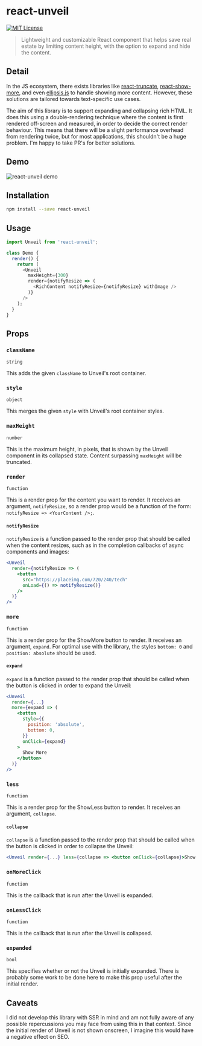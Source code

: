 # react-unveil

[![MIT License](https://img.shields.io/badge/license-mit-brightgreen.svg)](LICENSE)

> Lightweight and customizable React component that helps save real estate by limiting content height, with the option to expand and hide the content.

## Detail

In the JS ecosystem, there exists libraries like [react-truncate](https://github.com/One-com/react-truncate), [react-show-more](https://github.com/tedconf/react-show-more), and even [ellipsis.js](https://github.com/glinford/ellipsis.js) to handle showing more content. However, these solutions are tailored towards text-specific use cases.

The aim of this library is to support expanding and collapsing rich HTML. It does this using a double-rendering technique where the content is first rendered off-screen and measured, in order to decide the correct render behaviour. This means that there will be a slight performance overhead from rendering twice, but for most applications, this shouldn't be a huge problem. I'm happy to take PR's for better solutions.

## Demo

![react-unveil demo](https://github.com/clemmy/react-unveil/raw/master/unveil.gif)

## Installation

```sh
npm install --save react-unveil
```

## Usage

```js
import Unveil from 'react-unveil';

class Demo {
  render() {
    return (
      <Unveil
        maxHeight={300}
        render={notifyResize => (
          <RichContent notifyResize={notifyResize} withImage />
        )}
      />
    );
  }
}
```

## Props

### `className`

`string`

This adds the given `className` to Unveil's root container.

### `style`

`object`

This merges the given `style` with Unveil's root container styles.

### `maxHeight`

`number`

This is the maximum height, in pixels, that is shown by the Unveil component in its collapsed state. Content surpassing `maxHeight` will be truncated.

### `render`

`function`

This is a render prop for the content you want to render. It receives an argument, `notifyResize`, so a render prop would be a function of the form: `notifyResize => <YourContent />;`.

#### `notifyResize`

`notifyResize` is a function passed to the render prop that should be called when the content resizes, such as in the completion callbacks of async components and images:

```jsx
<Unveil
  render={notifyResize => (
    <button
      src="https://placeimg.com/720/240/tech"
      onLoad={() => notifyResize()}
    />
  )}
/>
```

### `more`

`function`

This is a render prop for the ShowMore button to render. It receives an argument, `expand`. For optimal use with the library, the styles `bottom: 0` and `position: absolute` should be used.

#### `expand`

`expand` is a function passed to the render prop that should be called when the button is clicked in order to expand the Unveil:

```jsx
<Unveil
  render={...}
  more={expand => (
    <button
      style={{
        position: 'absolute',
        bottom: 0,
      }}
      onClick={expand}
    >
      Show More
    </button>
  )}
/>
```

### `less`

`function`

This is a render prop for the ShowLess button to render. It receives an argument, `collapse`.

#### `collapse`

`collapse` is a function passed to the render prop that should be called when the button is clicked in order to collapse the Unveil:

```jsx
<Unveil render={...} less={collapse => <button onClick={collapse}>Show Less</button>} />
```

### `onMoreClick`

`function`

This is the callback that is run after the Unveil is expanded.

### `onLessClick`

`function`

This is the callback that is run after the Unveil is collapsed.

### `expanded`

`bool`

This specifies whether or not the Unveil is initially expanded. There is probably some work to be done here to make this prop useful after the initial render.

## Caveats

I did not develop this library with SSR in mind and am not fully aware of any possible repercussions you may face from using this in that context. Since the initial render of Unveil is not shown onscreen, I imagine this would have a negative effect on SEO.
